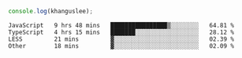 ```js
console.log(khanguslee);
```

<!--START_SECTION:waka-->

```text
JavaScript   9 hrs 48 mins   ████████████████▒░░░░░░░░   64.81 %
TypeScript   4 hrs 15 mins   ███████░░░░░░░░░░░░░░░░░░   28.12 %
LESS         21 mins         ▓░░░░░░░░░░░░░░░░░░░░░░░░   02.39 %
Other        18 mins         ▓░░░░░░░░░░░░░░░░░░░░░░░░   02.09 %
```

<!--END_SECTION:waka-->

<!--
**khanguslee/khanguslee** is a ✨ _special_ ✨ repository because its `README.md` (this file) appears on your GitHub profile.

Here are some ideas to get you started:

- 🔭 I’m currently working on ...
- 🌱 I’m currently learning ...
- 👯 I’m looking to collaborate on ...
- 🤔 I’m looking for help with ...
- 💬 Ask me about ...
- 📫 How to reach me: ...
- 😄 Pronouns: ...
- ⚡ Fun fact: ...
-->

